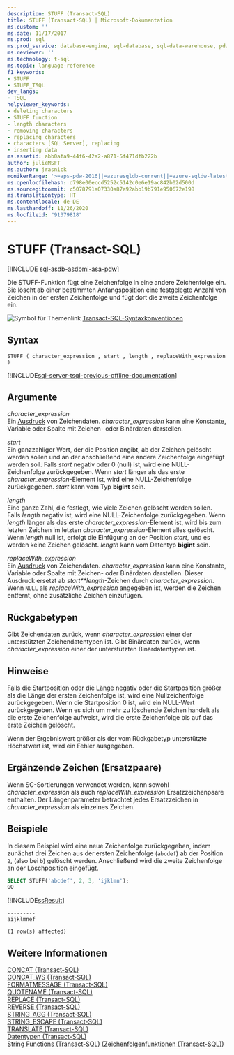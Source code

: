```yaml
---
description: STUFF (Transact-SQL)
title: STUFF (Transact-SQL) | Microsoft-Dokumentation
ms.custom: ''
ms.date: 11/17/2017
ms.prod: sql
ms.prod_service: database-engine, sql-database, sql-data-warehouse, pdw
ms.reviewer: ''
ms.technology: t-sql
ms.topic: language-reference
f1_keywords:
- STUFF
- STUFF_TSQL
dev_langs:
- TSQL
helpviewer_keywords:
- deleting characters
- STUFF function
- length characters
- removing characters
- replacing characters
- characters [SQL Server], replacing
- inserting data
ms.assetid: abb0afa9-44f6-42a2-a871-5f471dfb222b
author: julieMSFT
ms.author: jrasnick
monikerRange: '>=aps-pdw-2016||=azuresqldb-current||=azure-sqldw-latest||>=sql-server-2016||=sqlallproducts-allversions||>=sql-server-linux-2017||=azuresqldb-mi-current'
ms.openlocfilehash: d798e00eccd5252c5142c0e6e19ac842b02d500d
ms.sourcegitcommit: c5078791a07330a87a92abb19b791e950672e198
ms.translationtype: HT
ms.contentlocale: de-DE
ms.lasthandoff: 11/26/2020
ms.locfileid: "91379818"
---
```

# <a name="stuff-transact-sql"></a>STUFF (Transact-SQL)
[!INCLUDE [sql-asdb-asdbmi-asa-pdw](../../includes/applies-to-version/sql-asdb-asdbmi-asa-pdw.md)]

  Die STUFF-Funktion fügt eine Zeichenfolge in eine andere Zeichenfolge ein. Sie löscht ab einer bestimmten Anfangsposition eine festgelegte Anzahl von Zeichen in der ersten Zeichenfolge und fügt dort die zweite Zeichenfolge ein.  
  
 ![Symbol für Themenlink](../../database-engine/configure-windows/media/topic-link.gif "Symbol für Themenlink") [Transact-SQL-Syntaxkonventionen](../../t-sql/language-elements/transact-sql-syntax-conventions-transact-sql.md)  
  
## <a name="syntax"></a>Syntax  
  
```syntaxsql
STUFF ( character_expression , start , length , replaceWith_expression )  
```  
  
[!INCLUDE[sql-server-tsql-previous-offline-documentation](../../includes/sql-server-tsql-previous-offline-documentation.md)]

## <a name="arguments"></a>Argumente
 *character_expression*  
 Ein [Ausdruck](../../t-sql/language-elements/expressions-transact-sql.md) von Zeichendaten. *character_expression* kann eine Konstante, Variable oder Spalte mit Zeichen- oder Binärdaten darstellen.  
  
 *start*  
 Ein ganzzahliger Wert, der die Position angibt, ab der Zeichen gelöscht werden sollen und an der anschließend eine andere Zeichenfolge eingefügt werden soll. Falls *start* negativ oder 0 (null) ist, wird eine NULL-Zeichenfolge zurückgegeben. Wenn *start* länger als das erste *character_expression*-Element ist, wird eine NULL-Zeichenfolge zurückgegeben. *start* kann vom Typ **bigint** sein.  
  
 *length*  
 Eine ganze Zahl, die festlegt, wie viele Zeichen gelöscht werden sollen. Falls *length* negativ ist, wird eine NULL-Zeichenfolge zurückgegeben. Wenn *length* länger als das erste *character_expression*-Element ist, wird bis zum letzten Zeichen im letzten *character_expression*-Element alles gelöscht.  Wenn *length* null ist, erfolgt die Einfügung an der Position *start*, und es werden keine Zeichen gelöscht. *length* kann vom Datentyp **bigint** sein.

 *replaceWith_expression*  
 Ein [Ausdruck](../../t-sql/language-elements/expressions-transact-sql.md) von Zeichendaten. *character_expression* kann eine Konstante, Variable oder Spalte mit Zeichen- oder Binärdaten darstellen. Dieser Ausdruck ersetzt ab *start**length*-Zeichen durch *character_expression*. Wenn `NULL` als *replaceWith_expression* angegeben ist, werden die Zeichen entfernt, ohne zusätzliche Zeichen einzufügen.   
  
## <a name="return-types"></a>Rückgabetypen  
 Gibt Zeichendaten zurück, wenn *character_expression* einer der unterstützten Zeichendatentypen ist. Gibt Binärdaten zurück, wenn *character_expression* einer der unterstützten Binärdatentypen ist.  
  
## <a name="remarks"></a>Hinweise  
 Falls die Startposition oder die Länge negativ oder die Startposition größer als die Länge der ersten Zeichenfolge ist, wird eine Nullzeichenfolge zurückgegeben. Wenn die Startposition 0 ist, wird ein NULL-Wert zurückgegeben. Wenn es sich um mehr zu löschende Zeichen handelt als die erste Zeichenfolge aufweist, wird die erste Zeichenfolge bis auf das erste Zeichen gelöscht.  

Wenn der Ergebniswert größer als der vom Rückgabetyp unterstützte Höchstwert ist, wird ein Fehler ausgegeben.  
  
## <a name="supplementary-characters-surrogate-pairs"></a>Ergänzende Zeichen (Ersatzpaare)  
 Wenn SC-Sortierungen verwendet werden, kann sowohl *character_expression* als auch *replaceWith_expression* Ersatzzeichenpaare enthalten. Der Längenparameter betrachtet jedes Ersatzzeichen in *character_expression* als einzelnes Zeichen.  
  
## <a name="examples"></a>Beispiele  
 In diesem Beispiel wird eine neue Zeichenfolge zurückgegeben, indem zunächst drei Zeichen aus der ersten Zeichenfolge (`abcdef`) ab der Position `2`, (also bei `b`) gelöscht werden. Anschließend wird die zweite Zeichenfolge an der Löschposition eingefügt.  
  
```sql  
SELECT STUFF('abcdef', 2, 3, 'ijklmn');  
GO  
```  
  
 [!INCLUDE[ssResult](../../includes/ssresult-md.md)]  
  
```  
---------   
aijklmnef   
  
(1 row(s) affected)  
```  
  
## <a name="see-also"></a>Weitere Informationen  
 [CONCAT &#40;Transact-SQL&#41;](../../t-sql/functions/concat-transact-sql.md)  
 [CONCAT_WS &#40;Transact-SQL&#41;](../../t-sql/functions/concat-ws-transact-sql.md)  
 [FORMATMESSAGE &#40;Transact-SQL&#41;](../../t-sql/functions/formatmessage-transact-sql.md)  
 [QUOTENAME &#40;Transact-SQL&#41;](../../t-sql/functions/quotename-transact-sql.md)  
 [REPLACE &#40;Transact-SQL&#41;](../../t-sql/functions/replace-transact-sql.md)  
 [REVERSE &#40;Transact-SQL&#41;](../../t-sql/functions/reverse-transact-sql.md)  
 [STRING_AGG &#40;Transact-SQL&#41;](../../t-sql/functions/string-agg-transact-sql.md)  
 [STRING_ESCAPE &#40;Transact-SQL&#41;](../../t-sql/functions/string-escape-transact-sql.md)  
 [TRANSLATE &#40;Transact-SQL&#41;](../../t-sql/functions/translate-transact-sql.md)  
 [Datentypen &#40;Transact-SQL&#41;](../../t-sql/data-types/data-types-transact-sql.md)   
 [String Functions &#40;Transact-SQL&#41; (Zeichenfolgenfunktionen &#40;Transact-SQL&#41;)](../../t-sql/functions/string-functions-transact-sql.md)  
